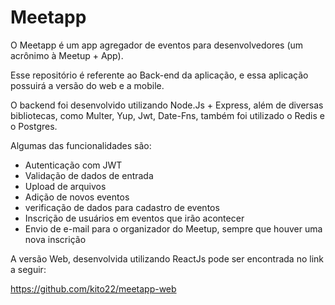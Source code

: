 # Meetapp

O Meetapp é um app agregador de eventos para desenvolvedores (um acrônimo à Meetup + App).

Esse repositório é referente ao Back-end da aplicação, e essa aplicação possuirá a versão do web e a mobile.

O backend foi desenvolvido utilizando Node.Js + Express, além de diversas bibliotecas, como Multer, Yup, Jwt, Date-Fns, também foi utilizado o Redis e o Postgres.

Algumas das funcionalidades são:

- Autenticação com JWT
- Validação de dados de entrada
- Upload de arquivos
- Adição de novos eventos
- verificação de dados para cadastro de eventos
- Inscrição de usuários em eventos que irão acontecer
- Envio de e-mail para o organizador do Meetup, sempre que houver uma nova inscrição

A versão Web, desenvolvida utilizando ReactJs pode ser encontrada no link a seguir:

https://github.com/kito22/meetapp-web
